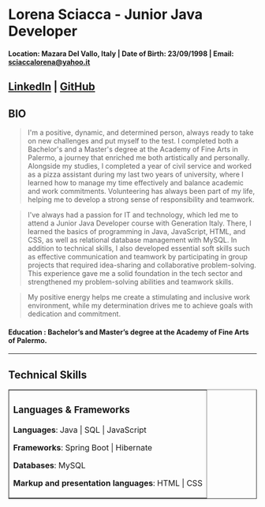 # Lorena Sciacca - Junior Java Developer

#### Location: Mazara Del Vallo, Italy | Date of Birth: 23/09/1998 | Email: sciaccalorena@yahoo.it

## [LinkedIn](https://linkedin.com/in/lorena-sciacca-7b0362278) | [GitHub](https://github.com/Lorena998)

## BIO

> I'm a positive, dynamic, and determined person, always ready to take on new challenges and put myself to the test. I completed both a Bachelor's and a Master's degree at the Academy of Fine Arts in Palermo, a journey that enriched me both artistically and personally. Alongside my studies, I completed a year of civil service and worked as a pizza assistant during my last two years of university, where I learned how to manage my time effectively and balance academic and work commitments. Volunteering has always been part of my life, helping me to develop a strong sense of responsibility and teamwork.

> I've always had a passion for IT and technology, which led me to attend a Junior Java Developer course with Generation Italy. There, I learned the basics of programming in Java, JavaScript, HTML, and CSS, as well as relational database management with MySQL. In addition to technical skills, I also developed essential soft skills such as effective communication and teamwork by participating in group projects that required idea-sharing and collaborative problem-solving. This experience gave me a solid foundation in the tech sector and strengthened my problem-solving abilities and teamwork skills.

> My positive energy helps me create a stimulating and inclusive work environment, while my determination drives me to achieve goals with dedication and commitment.

#### Education : Bachelor’s and Master’s degree at the Academy of Fine Arts of Palermo.

---

## Technical Skills

<table border="1">
<tr>
    <td>

### Languages & Frameworks

**Languages**: Java | SQL | JavaScript

**Frameworks**: Spring Boot | Hibernate

**Databases**: MySQL 

**Markup and presentation languages**: HTML | CSS



